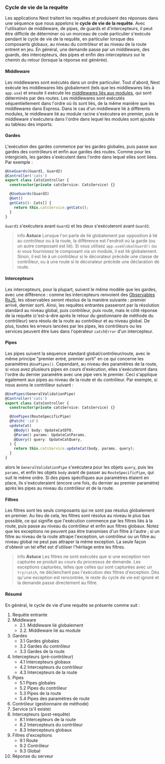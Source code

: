 ### Cycle de vie de la requête

Les applications Nest traitent les requêtes et produisent des réponses dans une séquence que nous appelons le **cycle de vie de la requête**. Avec l'utilisation de middleware, de pipes, de guards et d'intercepteurs, il peut être difficile de déterminer où un morceau de code particulier s'exécute pendant le cycle de vie de la requête, en particulier lorsque des composants globaux, au niveau du contrôleur et au niveau de la route entrent en jeu. En général, une demande passe par un middleware, des guards, des intercepteurs, des pipes et enfin des intercepteurs sur le chemin du retour (lorsque la réponse est générée).

#### Middleware

Les middlewares sont exécutés dans un ordre particulier. Tout d'abord, Nest exécute les middlewares liés globalement (tels que les middlewares liés à `app.use`) et ensuite il exécute les [middlewares liés aux modules](/middleware), qui sont déterminés par des routes. Les middlewares sont exécutés séquentiellement dans l'ordre où ils sont liés, de la même manière que les middlewares dans Express. Dans le cas d'un middleware lié à différents modules, le middleware lié au module racine s'exécutera en premier, puis le middleware s'exécutera dans l'ordre dans lequel les modules sont ajoutés au tableau des imports.

#### Gardes

L'exécution des gardes commence par les gardes globales, puis passe aux gardes des contrôleurs et enfin aux gardes des routes. Comme pour les intergiciels, les gardes s'exécutent dans l'ordre dans lequel elles sont liées. Par exemple :

```typescript
@UseGuards(Guard1, Guard2)
@Controller('cats')
export class CatsController {
  constructor(private catsService: CatsService) {}

  @UseGuards(Guard3)
  @Get()
  getCats(): Cats[] {
    return this.catsService.getCats();
  }
}
```

`Guard1` s'exécutera avant `Guard2` et les deux s'exécuteront avant `Guard3`.

> info **Astuce** Lorsque l'on parle de lié globalement par opposition à lié au contrôleur ou à la route, la différence est l'endroit où la garde (ou un autre composant est lié). Si vous utilisez `app.useGlobalGuard()` ou si vous fournissez le composant via un module, il est lié globalement. Sinon, il est lié à un contrôleur si le décorateur précède une classe de contrôleur, ou à une route si le décorateur précède une déclaration de route.

#### Intercepteurs

Les intercepteurs, pour la plupart, suivent le même modèle que les gardes, avec une différence : comme les intercepteurs renvoient des [Observables RxJS](https://github.com/ReactiveX/rxjs), les observables seront résolus de la manière suivante : premier arrivé, dernier sorti. Ainsi, les requêtes entrantes passeront par la résolution standard au niveau global, puis contrôleur, puis route, mais le côté réponse de la requête (c'est-à-dire après le retour du gestionnaire de méthode du contrôleur) sera résolu de la route au contrôleur et au niveau global. De plus, toutes les erreurs lancées par les pipes, les contrôleurs ou les services peuvent être lues dans l'opérateur `catchError` d'un intercepteur.

#### Pipes

Les pipes suivent la séquence standard global/contrôleur/route, avec le même principe "premier entré, premier sorti" en ce qui concerne les paramètres `@UsePipes()`. Cependant, au niveau des paramètres de la route, si vous avez plusieurs pipes en cours d'exécution, elles s'exécuteront dans l'ordre du dernier paramètre avec une pipe vers le premier. Ceci s'applique également aux pipes au niveau de la route et du contrôleur. Par exemple, si nous avons le contrôleur suivant :

```typescript
@UsePipes(GeneralValidationPipe)
@Controller('cats')
export class CatsController {
  constructor(private catsService: CatsService) {}

  @UsePipes(RouteSpecificPipe)
  @Patch(':id')
  updateCat(
    @Body() body: UpdateCatDTO,
    @Param() params: UpdateCatParams,
    @Query() query: UpdateCatQuery,
  ) {
    return this.catsService.updateCat(body, params, query);
  }
}
```

alors le `GeneralValidationPipe` s'exécutera pour les objets `query`, puis les `params`, et enfin les objets `body` avant de passer au `RouteSpecificPipe`, qui suit le même ordre. Si des pipes spécifiques aux paramètres étaient en place, ils s'exécuteraient (encore une fois, du dernier au premier paramètre) après les pipes au niveau du contrôleur et de la route.

#### Filtres

Les filtres sont les seuls composants qui ne sont pas résolus globalement en premier. Au lieu de cela, les filtres sont résolus au niveau le plus bas possible, ce qui signifie que l'exécution commence par les filtres liés à la route, puis passe au niveau du contrôleur et enfin aux filtres globaux. Notez que les exceptions ne peuvent pas être transmises d'un filtre à l'autre ; si un filtre au niveau de la route attrape l'exception, un contrôleur ou un filtre au niveau global ne peut pas attraper la même exception. La seule façon d'obtenir un tel effet est d'utiliser l'héritage entre les filtres.

> info **Astuce** Les filtres ne sont exécutés que si une exception non capturée se produit au cours du processus de demande. Les exceptions capturées, telles que celles qui sont capturées avec un `try/catch`, ne déclenchent pas l'exécution des filtres d'exception. Dès qu'une exception est rencontrée, le reste du cycle de vie est ignoré et la demande passe directement au filtre.

#### Résumé

En général, le cycle de vie d'une requête se présente comme suit :

1. Requête entrante
2. Middleware
   - 2.1. Middleware lié globalement
   - 2.2. Middleware lié au module
3. Gardes
   - 3.1 Gardes globales
   - 3.2 Gardes du contrôleur
   - 3.3 Gardes de la route
4. Intercepteurs (pré-contrôleur)
   - 4.1 Intercepteurs globaux
   - 4.2 Intercepteurs du contrôleur
   - 4.3 Intercepteurs de la route
5. Pipes
   - 5.1 Pipes globales
   - 5.2 Pipes du contrôleur
   - 5.3 Pipes de la route
   - 5.4 Pipes des paramètres de route
6. Contrôleur (gestionnaire de méthode)
7. Service (s'il existe)
8. Intercepteurs (post-requête)
   - 8.1 Intercepteurs de la route
   - 8.2 Intercepteurs du contrôleur
   - 8.3 Intercepteurs globaux
9. Filtres d'exceptions
   - 9.1 Route
   - 9.2 Contrôleur
   - 9.3 Global
10. Réponse du serveur
